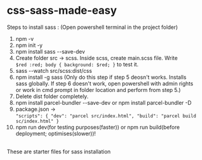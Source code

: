 # css-sass-made-easy
Steps to install sass : (Open powershell terminal in the project folder) 
1. npm -v 
2. npm init -y 
3. npm install sass --save-dev 
4. Create folder src -> scss. Inside scss, create main.scss file. Write<br> `$red :red; body { background: $red; }` to test it.
5. sass --watch src/scss:dist/css
6. npm install -g sass (Only do this step if step 5 deosn't works. Installs sass globally. If step 6 doesn't work, open powershell with admin rights or work in cmd prompt in folder location and perform from step 5.) 
7. Delete dist folder completely.
8. npm install parcel-bundler --save-dev or npm install parcel-bundler -D
9. package.json -> <br> `"scripts": { "dev": "parcel src/index.html", "build": "parcel build sc/index.html" }`
10. npm run dev(for testing purposes(faster)) or npm run build(before deployment; optimises(slower))!

<br>These are starter files for sass installation<br>
